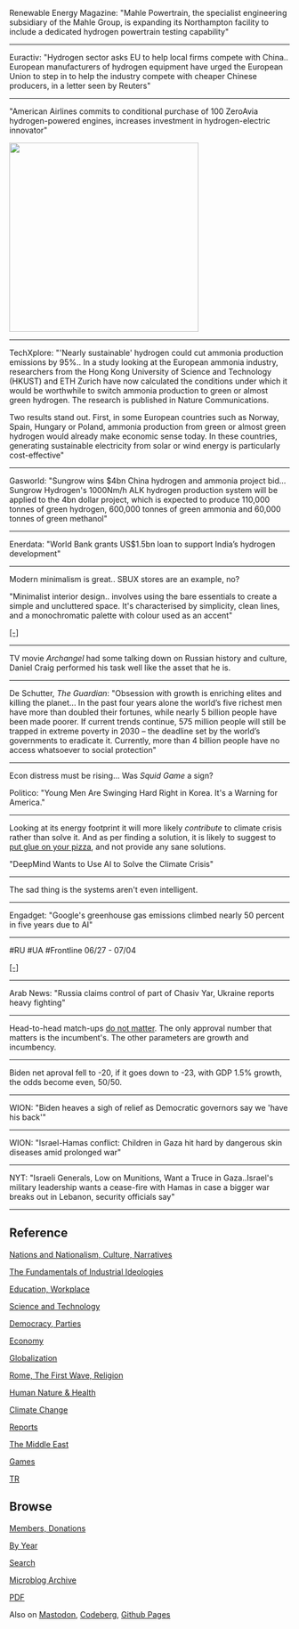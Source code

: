 
Renewable Energy Magazine: "Mahle Powertrain, the specialist
engineering subsidiary of the Mahle Group, is expanding its
Northampton facility to include a dedicated hydrogen powertrain
testing capability"

---

Euractiv: "Hydrogen sector asks EU to help local firms compete with
China.. European manufacturers of hydrogen equipment have urged the
European Union to step in to help the industry compete with cheaper
Chinese producers, in a letter seen by Reuters"

---

"American Airlines commits to conditional purchase of 100 ZeroAvia
hydrogen-powered engines, increases investment in hydrogen-electric
innovator"

<img width='340' src='https://s202.q4cdn.com/986123435/files/images/thumbs/062624-zero-avia-thumb.jpg'/>

---

TechXplore: "'Nearly sustainable' hydrogen could cut ammonia
production emissions by 95%.. In a study looking at the European
ammonia industry, researchers from the Hong Kong University of Science
and Technology (HKUST) and ETH Zurich have now calculated the
conditions under which it would be worthwhile to switch ammonia
production to green or almost green hydrogen. The research is
published in Nature Communications.

Two results stand out. First, in some European countries such as
Norway, Spain, Hungary or Poland, ammonia production from green or
almost green hydrogen would already make economic sense today. In
these countries, generating sustainable electricity from solar or wind
energy is particularly cost-effective"

---

Gasworld: "Sungrow wins $4bn China hydrogen and ammonia project
bid... Sungrow Hydrogen's 1000Nm/h ALK hydrogen production system will
be applied to the 4bn dollar project, which is expected to produce
110,000 tonnes of green hydrogen, 600,000 tonnes of green ammonia and
60,000 tonnes of green methanol"

---

Enerdata: "World Bank grants US$1.5bn loan to support India’s hydrogen
development"

---

Modern minimalism is great.. SBUX stores are an example, no?

"Minimalist interior design.. involves using the bare essentials to
create a simple and uncluttered space. It's characterised by
simplicity, clean lines, and a monochromatic palette with colour used
as an accent"

[[-]](https://media.tarkett-image.com/medium/IN_41020001_41020002_002.jpg)

---

TV movie *Archangel* had some talking down on Russian history and
culture, Daniel Craig performed his task well like the asset that he
is.

---

De Schutter, *The Guardian*: "Obsession with growth is enriching
elites and killing the planet... In the past four years alone the
world’s five richest men have more than doubled their fortunes, while
nearly 5 billion people have been made poorer. If current trends
continue, 575 million people will still be trapped in extreme poverty
in 2030 – the deadline set by the world’s governments to eradicate
it. Currently, more than 4 billion people have no access whatsoever to
social protection"

---

Econ distress must be rising... Was *Squid Game* a sign?

Politico: "Young Men Are Swinging Hard Right in Korea. It's a Warning for America."

---

Looking at its energy footprint it will more likely *contribute* to
climate crisis rather than solve it. And as per finding a solution, it
is likely to suggest to [put glue on your pizza](https://www.businessinsider.com/google-ai-glue-pizza-i-tried-it-2024-5),
and not provide any sane solutions.

"DeepMind Wants to Use AI to Solve the Climate Crisis"

---

The sad thing is the systems aren't even intelligent.

---

Engadget: "Google's greenhouse gas emissions climbed nearly 50 percent
in five years due to AI"

---

\#RU \#UA #Frontline 06/27 - 07/04

[[-]](mbl/2024/ukrdata/map25-ext.html)

---

Arab News: "Russia claims control of part of Chasiv Yar, Ukraine
reports heavy fighting"

---

Head-to-head match-ups [do not matter](https://www.nbcnews.com/storyline/data-points/poll-hillary-clinton-holds-national-lead-over-donald-trump-n658721).
The only approval number that matters is the incumbent's. The other
parameters are growth and incumbency.

---

Biden net aproval fell to -20, if it goes down to -23, with GDP 1.5%
growth, the odds become even, 50/50.

---

WION: "Biden heaves a sigh of relief as Democratic governors say we
'have his back'"

---

WION: "Israel-Hamas conflict: Children in Gaza hit hard by dangerous
skin diseases amid prolonged war"

---

NYT: "Israeli Generals, Low on Munitions, Want a Truce in
Gaza..Israel's military leadership wants a cease-fire with Hamas in
case a bigger war breaks out in Lebanon, security officials say"

---

## Reference

[Nations and Nationalism, Culture, Narratives](0119/2013/02/nations-and-nationalism.html)

[The Fundamentals of Industrial Ideologies](0119/2011/04/fundamentals-of-industrial-ideologies.html)

[Education, Workplace](0119/2017/09/education-workplace.html)

[Science and Technology](0119/2018/09/science-technology.html)

[Democracy, Parties](0119/2016/11/democracy.html)

[Economy](2021/01/economy.html)

[Globalization](0119/2018/09/globalization.html)

[Rome, The First Wave, Religion](0119/2017/12/rome.html)

[Human Nature & Health](2020/07/human-nature.html)

[Climate Change](2022/01/climate.html)

[Reports](2021/01/reports.html)

[The Middle East](0119/2019/07/middleeast.html)

[Games](2024/06/games.html)

[TR](../tr/index.html)

## Browse

[Members, Donations](2022/08/members.html)

[By Year](years.html)

[Search](https://muratk5n.github.io/thirdwave/en/search.html)

[Microblog Archive](mbl/index.html)

[PDF](https://www.dropbox.com/scl/fi/8kl0sla1booo83zeb28dn/tw-all.pdf?rlkey=p9r319p8jbzak5du3dasju05y&st=28wknfsp&raw=1)

Also on 
[Mastodon](https://fosstodon.org/@muratk5n),
[Codeberg](https://muratk5n.codeberg.page/en/),
[Github Pages](https://muratk5n.github.io/thirdwave/en/)



